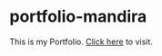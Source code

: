 # portfolio-mandira
This is my Portfolio. <a href="https://piyanum.github.io/portfolio-mandira/">Click here</a> to visit.
